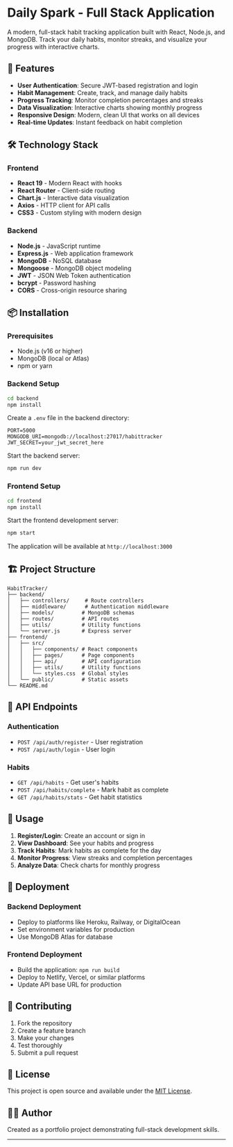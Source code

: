 # Daily Spark - Full Stack Application

A modern, full-stack habit tracking application built with React, Node.js, and MongoDB. Track your daily habits, monitor streaks, and visualize your progress with interactive charts.

## 🚀 Features

- **User Authentication**: Secure JWT-based registration and login
- **Habit Management**: Create, track, and manage daily habits
- **Progress Tracking**: Monitor completion percentages and streaks
- **Data Visualization**: Interactive charts showing monthly progress
- **Responsive Design**: Modern, clean UI that works on all devices
- **Real-time Updates**: Instant feedback on habit completion

## 🛠️ Technology Stack

### Frontend
- **React 19** - Modern React with hooks
- **React Router** - Client-side routing
- **Chart.js** - Interactive data visualization
- **Axios** - HTTP client for API calls
- **CSS3** - Custom styling with modern design

### Backend
- **Node.js** - JavaScript runtime
- **Express.js** - Web application framework
- **MongoDB** - NoSQL database
- **Mongoose** - MongoDB object modeling
- **JWT** - JSON Web Token authentication
- **bcrypt** - Password hashing
- **CORS** - Cross-origin resource sharing

## 📦 Installation

### Prerequisites
- Node.js (v16 or higher)
- MongoDB (local or Atlas)
- npm or yarn

### Backend Setup
```bash
cd backend
npm install
```

Create a `.env` file in the backend directory:
```env
PORT=5000
MONGODB_URI=mongodb://localhost:27017/habittracker
JWT_SECRET=your_jwt_secret_here
```

Start the backend server:
```bash
npm run dev
```

### Frontend Setup
```bash
cd frontend
npm install
```

Start the frontend development server:
```bash
npm start
```

The application will be available at `http://localhost:3000`

## 🏗️ Project Structure

```
HabitTracker/
├── backend/
│   ├── controllers/     # Route controllers
│   ├── middleware/      # Authentication middleware
│   ├── models/         # MongoDB schemas
│   ├── routes/         # API routes
│   ├── utils/          # Utility functions
│   └── server.js       # Express server
├── frontend/
│   ├── src/
│   │   ├── components/ # React components
│   │   ├── pages/      # Page components
│   │   ├── api/        # API configuration
│   │   ├── utils/      # Utility functions
│   │   └── styles.css  # Global styles
│   └── public/         # Static assets
└── README.md
```

## 🔧 API Endpoints

### Authentication
- `POST /api/auth/register` - User registration
- `POST /api/auth/login` - User login

### Habits
- `GET /api/habits` - Get user's habits
- `POST /api/habits/complete` - Mark habit as complete
- `GET /api/habits/stats` - Get habit statistics

## 🎯 Usage

1. **Register/Login**: Create an account or sign in
2. **View Dashboard**: See your habits and progress
3. **Track Habits**: Mark habits as complete for the day
4. **Monitor Progress**: View streaks and completion percentages
5. **Analyze Data**: Check charts for monthly progress

## 🚀 Deployment

### Backend Deployment
- Deploy to platforms like Heroku, Railway, or DigitalOcean
- Set environment variables for production
- Use MongoDB Atlas for database

### Frontend Deployment
- Build the application: `npm run build`
- Deploy to Netlify, Vercel, or similar platforms
- Update API base URL for production

## 🤝 Contributing

1. Fork the repository
2. Create a feature branch
3. Make your changes
4. Test thoroughly
5. Submit a pull request

## 📄 License

This project is open source and available under the [MIT License](LICENSE).

## 👨‍💻 Author

Created as a portfolio project demonstrating full-stack development skills.

---

